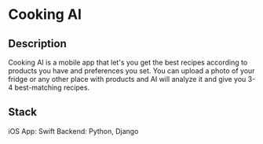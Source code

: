 # Cooking AI

## Description
Cooking AI is a mobile app that let's you get the best recipes according to products you have and preferences you set. You can upload a photo of your fridge or any other place with products and AI will analyze it and give you 3-4 best-matching recipes.

## Stack
iOS App: Swift
Backend: Python, Django
